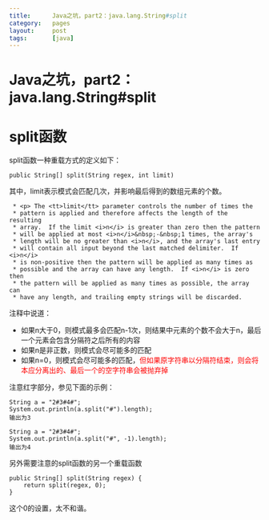 ```yaml
---
title:      Java之坑，part2：java.lang.String#split
category:   pages
layout:     post
tags:       [java]
---
```



Java之坑，part2：java.lang.String#split
=======================



# split函数

split函数一种重载方式的定义如下：

    public String[] split(String regex, int limit)
    

其中，limit表示模式会匹配几次，并影响最后得到的数组元素的个数。

     * <p> The <tt>limit</tt> parameter controls the number of times the
     * pattern is applied and therefore affects the length of the resulting
     * array.  If the limit <i>n</i> is greater than zero then the pattern
     * will be applied at most <i>n</i>&nbsp;-&nbsp;1 times, the array's
     * length will be no greater than <i>n</i>, and the array's last entry
     * will contain all input beyond the last matched delimiter.  If <i>n</i>
     * is non-positive then the pattern will be applied as many times as
     * possible and the array can have any length.  If <i>n</i> is zero then
     * the pattern will be applied as many times as possible, the array can
     * have any length, and trailing empty strings will be discarded.
    

注释中说道：

*   如果n大于0，则模式最多会匹配n-1次，则结果中元素的个数不会大于n，最后一个元素会包含分隔符之后所有的内容
*   如果n是非正数，则模式会尽可能多的匹配
*   如果n=0，则模式会尽可能多的匹配，<font color="red">但如果原字符串以分隔符结束，则会将本应分离出的、最后一个的空字符串会被抛弃掉</font>

注意红字部分，参见下面的示例：

    String a = "2#3#4#";
    System.out.println(a.split("#").length);
    输出为3
    
    String a = "2#3#4#";
    System.out.println(a.split("#", -1).length);
    输出为4
    

另外需要注意的split函数的另一个重载函数

    public String[] split(String regex) {
        return split(regex, 0);
    }
    

这个0的设置，太不和谐。
